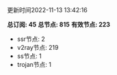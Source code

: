 更新时间2022-11-13 13:42:16

**总订阅: 45**
**总节点: 815**
**有效节点: 223**
- ssr节点: 2
- v2ray节点: 219
- ss节点: 1
- trojan节点: 1
